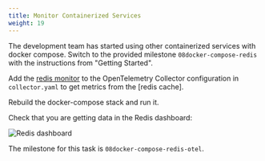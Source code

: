 ```yaml
---
title: Monitor Containerized Services
weight: 19
---
```

The development team has started using other containerized services with docker compose. Switch to the provided milestone `08docker-compose-redis` with the instructions from "Getting Started".

Add the [redis monitor][redis-mon] to the OpenTelemetry Collector configuration in `collector.yaml` to get metrics from the [redis cache].

Rebuild the docker-compose stack and run it.

Check that you are getting data in the Redis dashboard:

![Redis dashboard](..//images/bootcamp/redis-dashboard.png)

The milestone for this task is `08docker-compose-redis-otel`.

[redis]: https://redis.io/
[redis-mon]: https://docs.splunk.com/Observability/gdi/redis/redis.html
